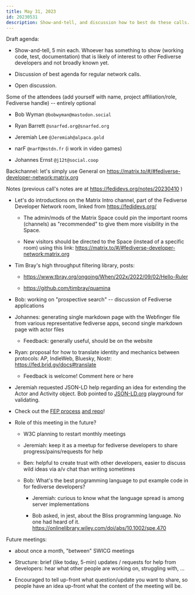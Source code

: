 ```yaml
---
title: May 31, 2023
id: 20230531
description: Show-and-tell, and discussion how to best do these calls.
---
```


Draft agenda:

* Show-and-tell, 5 min each. Whoever has something to show (working code, test, documentation)
  that is likely of interest to other Fediverse developers and not broadly known yet.

* Discussion of best agenda for regular network calls.

* Open discussion.

Some of the attendees (add yourself with name, project affiliation/role, Fediverse handle) --
entirely optional

* Bob Wyman `@bobwyman@mastodon.social`

* Ryan Barrett `@snarfed.org@snarfed.org`

* Jeremiah Lee `@Jeremiah@alpaca.gold`

* narF `@narF@mstdn.fr` (i work in video games)

* Johannes Ernst `@j12t@social.coop`

Backchannel: let's simply use General on https://matrix.to/#/#fediverse-developer-network:matrix.org

Notes (previous call's notes are at https://fedidevs.org/notes/20230410 )

* Let's do introductions on the Matrix Intro channel, part of the Fediverse Developer Network
  room, linked from https://fedidevs.org/

  * The admin/mods of the Matrix Space could pin the important rooms (channels) as
    "recommended" to give them more visibility in the Space.

  * New visitors should be directed to the Space (instead of a specific room) using this
    link: https://matrix.to/#/#fediverse-developer-network:matrix.org

* Tim Bray's high throughput filtering library, posts:

  * https://www.tbray.org/ongoing/When/202x/2022/09/02/Hello-Ruler

  * https://github.com/timbray/quamina

* Bob: working on "prospective search" -- discussion of Fediverse applications

* Johannes: generating single markdown page with the Webfinger file from various
  representative fediverse apps, second single markdown page with actor files

  * Feedback: generally useful, should be on the website

* Ryan: proposal for how to translate identity and mechanics between protocols: AP,
  IndieWeb, Bluesky, Nostr: https://fed.brid.gy/docs#translate

  * Feedback is welcome! Comment here or here

* Jeremiah requested JSON-LD help regarding an idea for extending the Actor and Activity
  object. Bob pointed to [JSON-LD.org](https://json-ld.org) playground for validating.

* Check out the [FEP process](https://socialhub.activitypub.rocks/c/standards/fep/54)
  [and repo](https://codeberg.org/fediverse/fep)!

* Role of this meeting in the future?

  * W3C planning to restart monthly meetings

  * Jeremiah: keep it as a meetup for fediverse developers to share progress/pains/requests
    for help
  * Ben: helpful to create trust with other developers, easier to discuss wild ideas via
    a/v chat than writing sometimes

   * Bob: What's the best programming language to put example code in for fediverse
     developers?

     * Jeremiah: curious to know what the language spread is among server implementations

     * Bob asked, in jest, about the Bliss programming language. No one had heard of it.
      https://onlinelibrary.wiley.com/doi/abs/10.1002/spe.470

Future meetings:

* about once a month, "between" SWICG meetings

* Structure: brief (like today, 5-min) updates / requests for help from developers: hear
  what other people are working on, struggling with, ...

* Encouraged to tell up-front what question/update you want to share, so people have an
  idea up-front what the content of the meeting will be.
